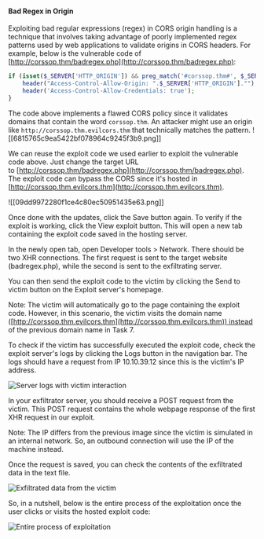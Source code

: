 #### Bad Regex in Origin

Exploiting bad regular expressions (regex) in CORS origin handling is a technique that involves taking advantage of poorly implemented regex patterns used by web applications to validate origins in CORS headers. For example, below is the vulnerable code of [http://corssop.thm/badregex.php](http://corssop.thm/badregex.php):

```php
if (isset($_SERVER['HTTP_ORIGIN']) && preg_match('#corssop.thm#', $_SERVER['HTTP_ORIGIN'])) {
    header("Access-Control-Allow-Origin: ".$_SERVER['HTTP_ORIGIN']."");
    header('Access-Control-Allow-Credentials: true');
}
```

The code above implements a flawed CORS policy since it validates domains that contain the word `corssop.thm`. An attacker might use an origin like `http://corssop.thm.evilcors.thm` that technically matches the pattern.
![[6815765c9ea5422bf078964c9245f3b9.png]]

We can reuse the exploit code we used earlier to exploit the vulnerable code above. Just change the target URL to [http://corssop.thm/badregex.php](http://corssop.thm/badregex.php). The exploit code can bypass the CORS since it's hosted in [http://corssop.thm.evilcors.thm](http://corssop.thm.evilcors.thm).

![[09dd9972280f1ce4c80ec50951435e63.png]]


Once done with the updates, click the Save button again. To verify if the exploit is working, click the View exploit button. This will open a new tab containing the exploit code saved in the hosting server.

In the newly open tab, open Developer tools > Network. There should be two XHR connections. The first request is sent to the target website (badregex.php), while the second is sent to the exfiltrating server.


You can then send the exploit code to the victim by clicking the Send to victim button on the Exploit server's homepage.

Note: The victim will automatically go to the page containing the exploit code. However, in this scenario, the victim visits the domain name ([http://corssop.thm.evilcors.thm](http://corssop.thm.evilcors.thm)) instead of the previous domain name in Task 7.

To check if the victim has successfully executed the exploit code, check the exploit server's logs by clicking the Logs button in the navigation bar. The logs should have a request from IP 10.10.39.12 since this is the victim's IP address. 

![Server logs with victim interaction](https://tryhackme-images.s3.amazonaws.com/user-uploads/645b19f5d5848d004ab9c9e2/room-content/3386f7278f365d64da5c4a704ab2696c.png)  

In your exfiltrator server, you should receive a POST request from the victim. This POST request contains the whole webpage response of the first XHR request in our exploit.


Note: The IP differs from the previous image since the victim is simulated in an internal network. So, an outbound connection will use the IP of the machine instead.  

Once the request is saved, you can check the contents of the exfiltrated data in the text file.

![Exfiltrated data from the victim](https://tryhackme-images.s3.amazonaws.com/user-uploads/645b19f5d5848d004ab9c9e2/room-content/01d3c77786fc09dd73995d3a0a8b0dfd.png)  

So, in a nutshell, below is the entire process of the exploitation once the user clicks or visits the hosted exploit code:

![Entire process of exploitation](https://tryhackme-images.s3.amazonaws.com/user-uploads/645b19f5d5848d004ab9c9e2/room-content/0451e7a3fc7b3cf9259fcfff90846915.png)


